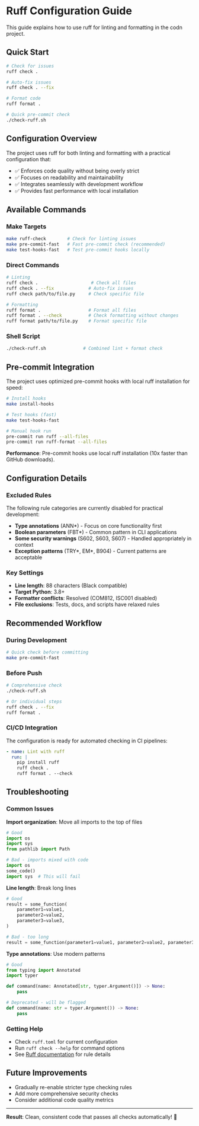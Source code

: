 # Ruff Configuration Guide

This guide explains how to use ruff for linting and formatting in the codn project.

## Quick Start

```bash
# Check for issues
ruff check .

# Auto-fix issues
ruff check . --fix

# Format code
ruff format .

# Quick pre-commit check
./check-ruff.sh
```

## Configuration Overview

The project uses ruff for both linting and formatting with a practical configuration that:

- ✅ Enforces code quality without being overly strict
- ✅ Focuses on readability and maintainability
- ✅ Integrates seamlessly with development workflow
- ✅ Provides fast performance with local installation

## Available Commands

### Make Targets
```bash
make ruff-check        # Check for linting issues
make pre-commit-fast   # Fast pre-commit check (recommended)
make test-hooks-fast   # Test pre-commit hooks locally
```

### Direct Commands
```bash
# Linting
ruff check .                    # Check all files
ruff check . --fix             # Auto-fix issues
ruff check path/to/file.py     # Check specific file

# Formatting
ruff format .                  # Format all files
ruff format . --check          # Check formatting without changes
ruff format path/to/file.py    # Format specific file
```

### Shell Script
```bash
./check-ruff.sh              # Combined lint + format check
```

## Pre-commit Integration

The project uses optimized pre-commit hooks with local ruff installation for speed:

```bash
# Install hooks
make install-hooks

# Test hooks (fast)
make test-hooks-fast

# Manual hook run
pre-commit run ruff --all-files
pre-commit run ruff-format --all-files
```

**Performance**: Pre-commit hooks use local ruff installation (10x faster than GitHub downloads).

## Configuration Details

### Excluded Rules
The following rule categories are currently disabled for practical development:

- **Type annotations** (ANN*) - Focus on core functionality first
- **Boolean parameters** (FBT*) - Common pattern in CLI applications
- **Some security warnings** (S602, S603, S607) - Handled appropriately in context
- **Exception patterns** (TRY*, EM*, B904) - Current patterns are acceptable

### Key Settings
- **Line length**: 88 characters (Black compatible)
- **Target Python**: 3.8+
- **Formatter conflicts**: Resolved (COM812, ISC001 disabled)
- **File exclusions**: Tests, docs, and scripts have relaxed rules

## Recommended Workflow

### During Development
```bash
# Quick check before committing
make pre-commit-fast
```

### Before Push
```bash
# Comprehensive check
./check-ruff.sh

# Or individual steps
ruff check . --fix
ruff format .
```

### CI/CD Integration
The configuration is ready for automated checking in CI pipelines:

```yaml
- name: Lint with ruff
  run: |
    pip install ruff
    ruff check .
    ruff format . --check
```

## Troubleshooting

### Common Issues

**Import organization**: Move all imports to the top of files
```python
# Good
import os
import sys
from pathlib import Path

# Bad - imports mixed with code
import os
some_code()
import sys  # This will fail
```

**Line length**: Break long lines
```python
# Good
result = some_function(
    parameter1=value1,
    parameter2=value2,
    parameter3=value3,
)

# Bad - too long
result = some_function(parameter1=value1, parameter2=value2, parameter3=value3, parameter4=value4)
```

**Type annotations**: Use modern patterns
```python
# Good
from typing import Annotated
import typer

def command(name: Annotated[str, typer.Argument()]) -> None:
    pass

# Deprecated - will be flagged
def command(name: str = typer.Argument()) -> None:
    pass
```

### Getting Help

- Check `ruff.toml` for current configuration
- Run `ruff check --help` for command options
- See [Ruff documentation](https://docs.astral.sh/ruff/) for rule details

## Future Improvements

- Gradually re-enable stricter type checking rules
- Add more comprehensive security checks
- Consider additional code quality metrics

---

**Result**: Clean, consistent code that passes all checks automatically! 🚀
